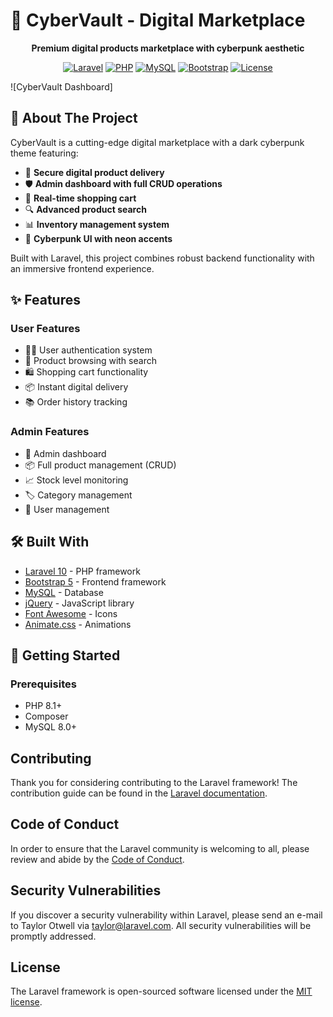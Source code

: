 # 🚀 CyberVault - Digital Marketplace

<p align="center">
  <strong>Premium digital products marketplace with cyberpunk aesthetic</strong>
</p>

<p align="center">
  <a href="#"><img src="https://img.shields.io/badge/Laravel-10.x-FF2D20?style=for-the-badge&logo=laravel" alt="Laravel"></a>
  <a href="#"><img src="https://img.shields.io/badge/PHP-8.1+-777BB4?style=for-the-badge&logo=php" alt="PHP"></a>
  <a href="#"><img src="https://img.shields.io/badge/MySQL-8.0-4479A1?style=for-the-badge&logo=mysql" alt="MySQL"></a>
  <a href="#"><img src="https://img.shields.io/badge/Bootstrap-5-7952B3?style=for-the-badge&logo=bootstrap" alt="Bootstrap"></a>
  <a href="#"><img src="https://img.shields.io/badge/license-MIT-39FF14?style=for-the-badge" alt="License"></a>
</p>

![CyberVault Dashboard]

## 🔮 About The Project

CyberVault is a cutting-edge digital marketplace with a dark cyberpunk theme featuring:

- 💾 **Secure digital product delivery**
- 🛡 **Admin dashboard with full CRUD operations**
- 🛒 **Real-time shopping cart**
- 🔍 **Advanced product search**
- 📊 **Inventory management system**
- 🎨 **Cyberpunk UI with neon accents**

Built with Laravel, this project combines robust backend functionality with an immersive frontend experience.

## ✨ Features

### User Features
- 🧑‍💻 User authentication system
- 🔎 Product browsing with search
- 🛍 Shopping cart functionality
- 📦 Instant digital delivery
- 📚 Order history tracking

### Admin Features
- 👑 Admin dashboard
- 📦 Full product management (CRUD)
- 📈 Stock level monitoring
- 🏷 Category management
- 👥 User management

## 🛠 Built With

- [Laravel 10](https://laravel.com) - PHP framework
- [Bootstrap 5](https://getbootstrap.com) - Frontend framework
- [MySQL](https://www.mysql.com) - Database
- [jQuery](https://jquery.com) - JavaScript library
- [Font Awesome](https://fontawesome.com) - Icons
- [Animate.css](https://animate.style) - Animations

## 🚀 Getting Started

### Prerequisites

- PHP 8.1+
- Composer
- MySQL 8.0+


## Contributing

Thank you for considering contributing to the Laravel framework! The contribution guide can be found in the [Laravel documentation](https://laravel.com/docs/contributions).

## Code of Conduct

In order to ensure that the Laravel community is welcoming to all, please review and abide by the [Code of Conduct](https://laravel.com/docs/contributions#code-of-conduct).

## Security Vulnerabilities

If you discover a security vulnerability within Laravel, please send an e-mail to Taylor Otwell via [taylor@laravel.com](mailto:taylor@laravel.com). All security vulnerabilities will be promptly addressed.

## License

The Laravel framework is open-sourced software licensed under the [MIT license](https://opensource.org/licenses/MIT).
